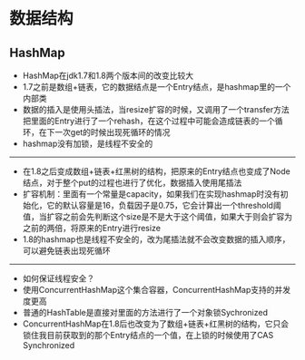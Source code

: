 # 数据结构

## HashMap

- HashMap在jdk1.7和1.8两个版本间的改变比较大
- 1.7之前是数组+链表，它的数据结点是一个Entry结点，是hashmap里的一个内部类
- 数据的插入是使用头插法，当resize扩容的时候，又调用了一个transfer方法把里面的Entry进行了一个rehash，在这个过程中可能会造成链表的一个循环，在下一次get的时候出现死循环的情况
- hashmap没有加锁，是线程不安全的

---

- 在1.8之后变成数组+链表+红黑树的结构，把原来的Entry结点也变成了Node结点，对于整个put的过程也进行了优化，数据插入使用尾插法
- 扩容机制：里面有一个常量是capacity，如果我们在实现hashmap时没有初始化，它的默认容量是16，负载因子是0.75，它会计算出一个threshold阈值，当扩容之前会先判断这个size是不是大于这个阈值，如果大于则会扩容为之前的两倍，将原来的Entry进行resize
- 1.8的hashmap也是线程不安全的，改为尾插法就不会改变数据的插入顺序，可以避免链表出现死循环

---

- 如何保证线程安全？
- 使用ConcurrentHashMap这个集合容器，ConcurrentHashMap支持的并发度更高
- 普通的HashTable是直接对里面的方法进行了一个对象锁Sychronized
- ConcurrentHashMap在1.8后也改变为了数组+链表+红黑树的结构，它只会锁住我目前获取到的那个Entry结点的一个值，在上锁的时候使用了CAS Synchronized

